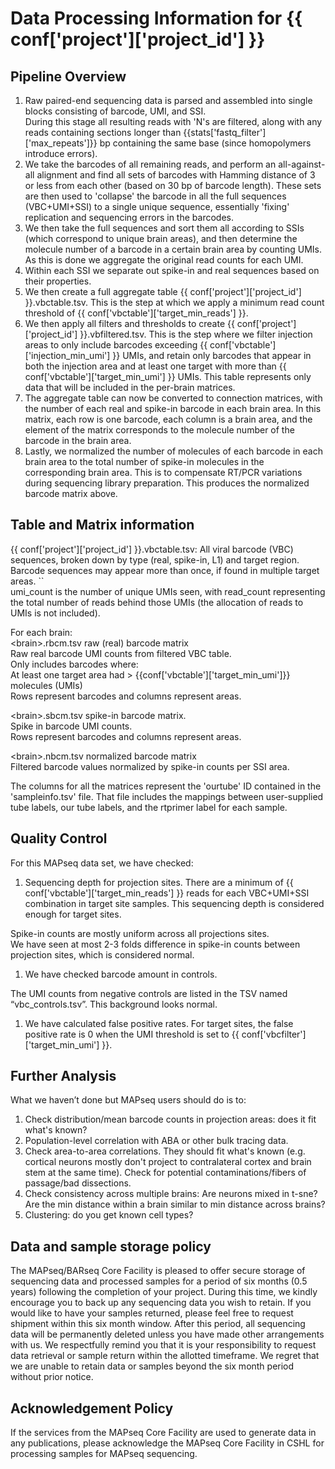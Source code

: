 
# Data Processing Information for {{ conf['project']['project_id'] }}

## Pipeline Overview

1. Raw paired-end sequencing data is parsed and assembled into single blocks consisting of barcode, UMI, and SSI.   
   During this stage all resulting reads with 'N's are filtered, along with any reads containing sections longer than {{stats['fastq_filter']['max_repeats']}} bp containing the same base (since homopolymers introduce errors).    
1. We take the barcodes of all remaining reads, and perform an all-against-all alignment and find all sets of barcodes with Hamming distance of 3 or less from each other (based on 30 bp of barcode length). These sets are then used to 'collapse' the barcode in all the full sequences (VBC+UMI+SSI) to a single unique sequence, essentially 'fixing' replication and sequencing errors in the barcodes.   
1. We then take the full sequences and sort them all according to SSIs (which correspond to unique brain areas), and then determine the molecule number of a barcode in a certain brain area by counting UMIs. As this is done we aggregate the original read counts for each UMI.   
1. Within each SSI we separate out spike-in and real sequences based on their properties.   
1. We then create a full aggregate table {{ conf['project']['project_id'] }}.vbctable.tsv. This is the step at which we apply a minimum read count threshold of {{ conf['vbctable']['target_min_reads'] }}.  
1. We then apply all filters and thresholds to create {{ conf['project']['project_id'] }}.vbfiltered.tsv. This is the step where we filter injection areas to only include barcodes exceeding {{ conf['vbctable']['injection_min_umi'] }} UMIs, and retain only barcodes that appear in both the injection area and at least one target with more than {{ conf['vbctable']['target_min_umi'] }} UMIs. This table represents only data that will be included in the per-brain matrices.     
1. The aggregate table can now be converted to connection matrices, with the number of each real and spike-in barcode in each brain area. In this matrix, each row is one barcode, each column is a brain area, and the element of the matrix corresponds to the molecule number of the barcode in the brain area.  
7. Lastly, we normalized the number of molecules of each barcode in each brain area to the total number of spike-in molecules in the corresponding brain area. This is to compensate RT/PCR variations during sequencing library preparation.  This produces the normalized barcode matrix above. 


## Table and Matrix information

{{ conf['project']['project_id'] }}.vbctable.tsv: All viral barcode (VBC) sequences, broken down by type (real, spike-in, L1) and target region.  
			Barcode sequences may appear more than once, if found in multiple target areas. \`\`  
umi\_count is the number of unique UMIs seen, with read\_count representing the total number of reads behind those UMIs (the allocation of reads to UMIs is not included). 

For each brain:  
\<brain\>.rbcm.tsv	raw (real) barcode matrix	  
Raw real barcode UMI counts from filtered VBC table.   
Only includes barcodes where:   
At least one target area had \> {{conf['vbctable']['target_min_umi']}} molecules (UMIs)  
Rows represent barcodes and columns represent areas.  

\<brain\>.sbcm.tsv	spike-in barcode matrix.   
			Spike in barcode UMI counts.   
			Rows represent barcodes and columns represent areas. 

\<brain\>.nbcm.tsv	normalized barcode matrix  
			Filtered barcode values normalized by spike-in counts per SSI area.

The columns for all the matrices represent the 'ourtube' ID contained in the 'sampleinfo.tsv' file. That file includes the mappings between user-supplied tube labels, our tube labels, and the rtprimer label for each sample. 


## Quality Control

 For this MAPseq data set, we have checked:

1. Sequencing depth for projection sites. 
   There are a minimum of {{ conf['vbctable']['target_min_reads'] }} reads for each VBC+UMI+SSI combination in target site samples. This sequencing depth is considered enough for target sites.

Spike-in counts are mostly uniform across all projections sites.  
We have seen at most 2-3 folds difference in spike-in counts between projection sites, which is considered normal. 

1. We have checked barcode amount in controls. 

The UMI counts from negative controls are listed in the TSV named “vbc_controls.tsv”. This background looks normal.

1. We have calculated false positive rates. For target sites, the false positive rate is 0 when the UMI threshold is set to {{ conf['vbcfilter']['target_min_umi'] }}.


## Further Analysis

What we haven’t done but MAPseq users should do is to:

1. Check distribution/mean barcode counts in projection areas: does it fit what's known?  
1. Population-level correlation with ABA or other bulk tracing data.  
1. Check area-to-area correlations. They should fit what's known (e.g. cortical neurons mostly don't project to contralateral cortex and brain stem at the same time). Check for potential contaminations/fibers of passage/bad dissections.   
1. Check consistency across multiple brains: Are neurons mixed in t-sne? Are the min distance within a brain similar to min distance across brains?  
1. Clustering: do you get known cell types?


## Data and sample storage policy
The MAPseq/BARseq Core Facility is pleased to offer secure storage of sequencing data and processed samples for a period of six months (0.5 years) following the completion of your project. During this time, we kindly encourage you to back up any sequencing data you wish to retain. If you would like to have your samples returned, please feel free to request shipment within this six month window. After this period, all sequencing data will be permanently deleted unless you have made other arrangements with us. We respectfully remind you that it is your responsibility to request data retrieval or sample return within the allotted timeframe. We regret that we are unable to retain data or samples beyond the six month period without prior notice.

## Acknowledgement Policy

If the services from the MAPseq Core Facility are used to generate data in any publications, please acknowledge the MAPseq Core Facility in CSHL for processing samples for MAPseq sequencing.


